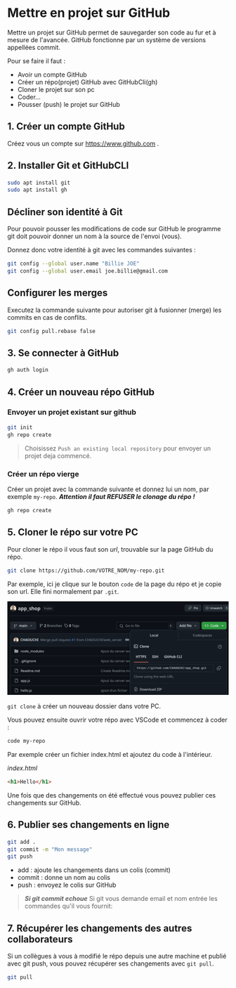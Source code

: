 # Mettre en projet sur GitHub
Mettre un projet sur GitHub permet de sauvegarder son code au fur et à mesure de l'avancée. GitHub fonctionne par un système de versions appellées commit.

Pour se faire il faut :
- Avoir un compte GitHub
- Créer un répo(projet) GitHub avec GitHubCli(gh)
- Cloner le projet sur son pc
- Coder...
- Pousser (push) le projet sur GitHub

## 1. Créer un compte GitHub
Créez vous un compte sur https://www.github.com .

## 2. Installer Git et GitHubCLI

```bash
sudo apt install git
sudo apt install gh
```

## Décliner son identité à Git
Pour pouvoir pousser les modifications de code sur GitHub le programme git doit pouvoir donner un nom à la source de l'envoi (vous).

Donnez donc votre identité à git avec les commandes suivantes :
```bash
git config --global user.name "Billie JOE"
git config --global user.email joe.billie@gmail.com
```

## Configurer les merges
Executez la commande suivante pour autoriser git à fusionner (merge) les commits en cas de conflits.
```bash
git config pull.rebase false
```

## 3. Se connecter à GitHub
```bash
gh auth login
```


## 4. Créer un nouveau répo GitHub
### Envoyer un projet existant sur github

```bash
git init
gh repo create
```
> Choisissez `Push an existing local repository` pour envoyer un projet deja commencé.

### Créer un répo vierge
Créer un projet avec la commande suivante et donnez lui un nom, par exemple `my-repo`.
***Attention il faut REFUSER le clonage du répo !***
```bash
gh repo create
```

## 5. Cloner le répo sur votre PC
Pour cloner le répo il vous faut son *url*, trouvable sur la page GitHub du répo.

```bash
git clone https://github.com/VOTRE_NOM/my-repo.git
```

Par exemple, ici je clique sur le bouton `code` de la page du répo et je copie son url. Elle fini normalement par `.git`.

![alt text](image.png)

`git clone` à créer un nouveau dossier dans votre PC.

Vous pouvez ensuite ouvrir votre répo avec VSCode et commencez à coder :
```bash
code my-repo
```

Par exemple créer un fichier index.html et ajoutez du code à l'intérieur.

*index.html*
```html
<h1>Hello</h1>
```

Une fois que des changements on été effectué vous pouvez publier ces changements sur GitHub.

## 6. Publier ses changements en ligne

```bash
git add .
git commit -m "Mon message"
git push
```
- add : ajoute les changements dans un colis (commit)
- commit : donne un nom au colis
- push : envoyez le colis sur GitHub

> ***Si git commit echoue***
> Si git vous demande email et nom entrée les commandes qu'il vous fournit:
> 

## 7. Récupérer les changements des autres collaborateurs
Si un collègues à vous à modifié le répo depuis une autre machine et publié avec git push, vous pouvez récupérer ses changements avec `git pull`.
```bash
git pull
```

